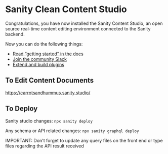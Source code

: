 # Sanity Clean Content Studio

Congratulations, you have now installed the Sanity Content Studio, an open source real-time content editing environment connected to the Sanity backend.

Now you can do the following things:

- [Read “getting started” in the docs](https://www.sanity.io/docs/introduction/getting-started?utm_source=readme)
- [Join the community Slack](https://slack.sanity.io/?utm_source=readme)
- [Extend and build plugins](https://www.sanity.io/docs/content-studio/extending?utm_source=readme)

## To Edit Content Documents

https://carrotsandhummus.sanity.studio/


## To Deploy

Sanity studio changes:
`npx sanity deploy`

Any schema or API related changes:
`npx sanity graphql deploy`

IMPORTANT: Don't forget to update any query files on the front end or type files regarding the API result received
